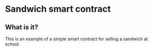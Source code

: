 # Sandwich smart contract

## What is it?
This is an example of a simple smart contract for selling a sandwich at school.
